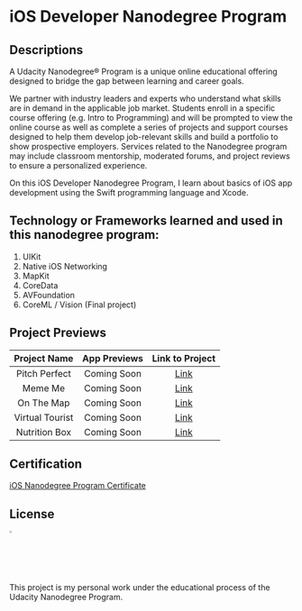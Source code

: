 # iOS Developer Nanodegree Program

## Descriptions

A Udacity Nanodegree® Program is a unique online educational offering designed to bridge the gap between learning and career goals.

We partner with industry leaders and experts who understand what skills are in demand in the applicable job market. Students enroll in a specific course offering (e.g. Intro to Programming) and will be prompted to view the online course as well as complete a series of projects and support courses designed to help them develop job-relevant skills and build a portfolio to show prospective employers. Services related to the Nanodegree program may include classroom mentorship, moderated forums, and project reviews to ensure a personalized experience.

On this iOS Developer Nanodegree Program, I learn about basics of iOS app development using the Swift programming language and Xcode.

## Technology or Frameworks learned and used in this nanodegree program:

1. UIKit
2. Native iOS Networking
3. MapKit
4. CoreData
5. AVFoundation
6. CoreML / Vision (Final project)

## Project Previews

| Project Name        | App Previews          | Link to Project |
| :-------------: |:-------------:| :-------------:|
| Pitch Perfect   | Coming Soon | [Link](https://github.com/nooglersoon/Project/tree/main/Pitch%20Perfect) |
| Meme Me  | Coming Soon | [Link](https://github.com/nooglersoon/Project/tree/main/Meme%20Me%201.0) |
| On The Map   | Coming Soon | [Link](https://github.com/nooglersoon/Project/tree/main/On%20The%20Map) |
| Virtual Tourist   | Coming Soon | [Link](https://github.com/nooglersoon/Project/tree/main/Virtual%20Tourist) |
| Nutrition Box   | Coming Soon | [Link](https://github.com/nooglersoon/Nutrition-Box) |

## Certification

[iOS Nanodegree Program Certificate](https://confirm.udacity.com/ZFARDDNU)

## License

<img src="https://user-images.githubusercontent.com/63455298/132976910-f942a02e-2b05-4bc8-b783-af005d6dd251.png" width= "2%"/> 

This project is my personal work under the educational process of the Udacity Nanodegree Program. 
